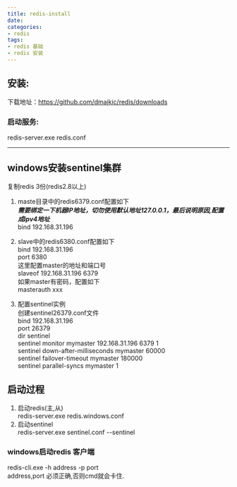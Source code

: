 ```yaml
---
title: redis-install
date:
categories:
- redis
tags:
- redis 基础
- redis 安装
---
```


## 安装:
  下载地址：https://github.com/dmajkic/redis/downloads
### 启动服务:
  redis-server.exe redis.conf

---
## windows安装sentinel集群
复制redis 3份(redis2.8以上)
1. maste目录中的redis6379.conf配置如下  
  ***需要绑定一下机器IP地址，切勿使用默认地址127.0.0.1，最后说明原因,配置成ipv4地址***  
bind 192.168.31.196

2. slave中的redis6380.conf配置如下  
bind 192.168.31.196  
port 6380  
  这里配置master的地址和端口号  
    slaveof 192.168.31.196 6379  
  如果master有密码，配置如下  
    masterauth xxx

3. 配置sentinel实例  
创建sentinel26379.conf文件  
bind 192.168.31.196  
port 26379  
dir sentinel  
sentinel monitor mymaster 192.168.31.196 6379 1  
sentinel down-after-milliseconds mymaster 60000  
sentinel failover-timeout mymaster 180000  
sentinel parallel-syncs mymaster 1  

## 启动过程
1. 启动redis(主,从)  
redis-server.exe redis.windows.conf  
2. 启动sentinel  
redis-server.exe sentinel.conf --sentinel  

### windows启动redis 客户端
redis-cli.exe -h address -p port  
address,port 必须正确,否则cmd就会卡住.  
